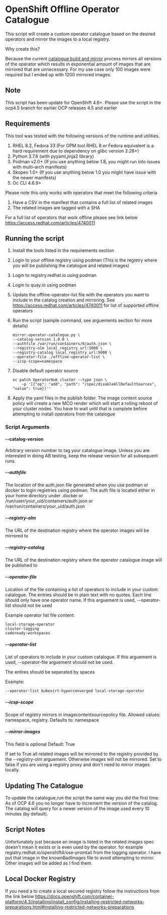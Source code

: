 # OpenShift Offline Operator Catalogue

This script will create a custom operator catalogue based on the desired operators and mirror the images to a local registry.

Why create this?

Because the current [catalogue build and mirror](https://docs.openshift.com/container-platform/4.6/operators/admin/olm-restricted-networks.html) process mirrors all versions of the operator which results in exponential amount of images that are mirrored that are unnecessary. For my use case only 100 images were required but I ended up with 1200 mirrored images.

## Note

This script has been update for OpenShift 4.6+. Please use the script in the ocp4.5 branch  for earlier OCP releases 4.5 and earlier

## Requirements

This tool was tested with the following versions of the runtime and utilities.

1. RHEL 8.2, Fedora 33 (For OPM tool RHEL 8 or Fedora equivalent is a hard requirement due to dependency on glibc version 2.28+)
2. Python 3.7.6 (with pyyaml,jinja2 library)
3. Podman v2.0+ (If you use anything below 1.8, you might run into issues with multi-arch manifests)
4. Skopeo 1.0+ (If you use anything below 1.0 you might have issue with the newer manifests)
5. Oc CLI 4.6.9+

Please note this only works with operators that meet the following criteria

1. Have a CSV in the manifest that contains a full list of related images
2. The related images are tagged with a SHA

For a full list of operators that work offline please see link below
<https://access.redhat.com/articles/4740011>

## Running the script

1. Install the tools listed in the requirements section
2. Login to your offline registry using podman (This is the registry where you will be publishing the catalogue and related images)
3. Login to registry.redhat.io using podman
4. Login to quay.io using podman
5. Update the offline-operator-list file with the operators you want to include in the catalog creation and mirroring. See <https://access.redhat.com/articles/4740011> for list of supported offline operators
6. Run the script (sample command, see arguements section for more details)

    ```Shell
    mirror-operator-catalogue.py \
    --catalog-version 1.0.0 \
    --authfile /var/run/containers/0/auth.json \
    --registry-olm local_registry_url:5000 \
    --registry-catalog local_registry_url:5000 \
    --operator-file ./offline-operator-list \
    --icsp-scope=namespace
    ```

7. Disable default operator source

    ```Shell
    oc patch OperatorHub cluster --type json \
        -p '[{"op": "add", "path": "/spec/disableAllDefaultSources", "value": true}]''
    ```

8. Apply the yaml files in the publish folder. The image content source policy will create a new MCO render which will start a rolling reboot of your cluster nodes. You have to wait until that is complete before attempting to install operators from the catalogue

### Script Arguments

#### --catalog-version

Arbitrary version number to tag your catalogue image. Unless you are interested in doing AB testing, keep the release version for all subsequent runs.


##### --authfile

The location of the auth.json file generated when you use podman or docker to login registries using podman. The auth file is located either in your home directory under .docker or /run/user/your_uid/containers/auth.json or /var/run/containers/your_uid/auth.json


##### --registry-olm

The URL of the destination registry where the operator images will be mirrored to


##### --registry-catalog

The URL of the destination registry where the operator catalogue image will be published to


##### --operator-file

Location of the file containing a list of operators to include in your custom catalogue. The entries should be in plain text with no quotes. Each line should only have one operator name. If this arguement is used, --operator-list should not be used

Example operator list file content:

```Shell
local-storage-operator
cluster-logging
codeready-workspaces
```

##### --operator-list

List of operators to include in your custom catalogue. If this arguement is used, --operator-file arguement should not be used.

The entires should be seperated by spaces

Example:

```Shell
--operator-list kubevirt-hyperconverged local-storage-operator
```

##### --icsp-scope

Scope of registry mirrors in imagecontentsourcepolicy file. Allowed values: namespace, registry. Defaults to: namespace

##### --mirror-images

This field is optional
Default: True

If set to True all related images will be mirrored to the registry provided by the --registry-olm arguement. Otherwise images will not be mirrored. Set to false if you are using a registry proxy and don't need to mirror images locally.

## Updating The Catalogue

To update the catalogue,run the script the same way you did the first time. As of OCP 4.6 you no longer have to increment the version of the catalog. The catalog will query for a newer version of the image used every 10 minutes (by default).

## Script Notes

Unfortunately just because an image is listed in the related images spec doesn't mean it exists or is even used by the operator. for example registry.redhat.io/openshift4/ose-promtail from the logging operator. I have put that image in the knownBadImages file to avoid attempting to mirror. Other images will be added as I find them.

## Local Docker Registry

If you need a to create a local secured registry follow the instructions from the link below
<https://docs.openshift.com/container-platform/4.3/installing/install_config/installing-restricted-networks-preparations.html#installing-restricted-networks-preparations>
